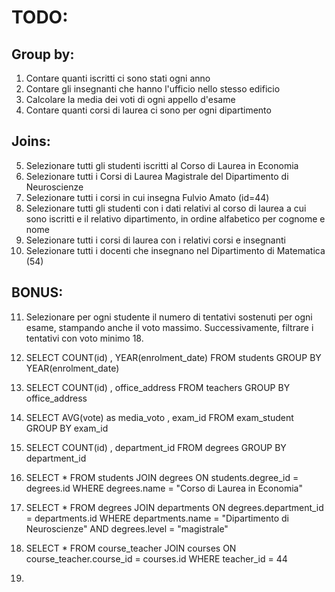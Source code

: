 # TODO:

## Group by:
1.  Contare quanti iscritti ci sono stati ogni anno
2.  Contare gli insegnanti che hanno l'ufficio nello stesso edificio
3.  Calcolare la media dei voti di ogni appello d'esame
4.  Contare quanti corsi di laurea ci sono per ogni dipartimento

## Joins:
5.  Selezionare tutti gli studenti iscritti al Corso di Laurea in Economia
6.  Selezionare tutti i Corsi di Laurea Magistrale del Dipartimento di Neuroscienze
7.  Selezionare tutti i corsi in cui insegna Fulvio Amato (id=44)
8.  Selezionare tutti gli studenti con i dati relativi al corso di laurea a cui sono iscritti e il relativo dipartimento, in ordine alfabetico per cognome e nome
9.  Selezionare tutti i corsi di laurea con i relativi corsi e insegnanti
10. Selezionare tutti i docenti che insegnano nel Dipartimento di Matematica (54)

## BONUS:
11. Selezionare per ogni studente il numero di tentativi sostenuti per ogni esame, stampando anche il voto massimo. Successivamente, filtrare i tentativi con voto minimo 18.




1.  SELECT COUNT(id) , YEAR(enrolment_date)
    FROM students
    GROUP BY YEAR(enrolment_date)

2.  SELECT COUNT(id) , office_address
    FROM teachers
    GROUP BY office_address

3.  SELECT AVG(vote) as media_voto , exam_id
    FROM exam_student
    GROUP BY exam_id

4.  SELECT COUNT(id) , department_id
    FROM degrees
    GROUP BY department_id

5.  SELECT *
    FROM students
    JOIN degrees
    ON students.degree_id = degrees.id
    WHERE degrees.name = "Corso di Laurea in Economia"

6.  SELECT *
    FROM degrees
    JOIN departments
    ON degrees.department_id = departments.id
    WHERE departments.name = "Dipartimento di Neuroscienze"
    AND degrees.level = "magistrale"

7.  SELECT *
    FROM course_teacher
    JOIN courses
    ON course_teacher.course_id = courses.id
    WHERE teacher_id = 44

8.  